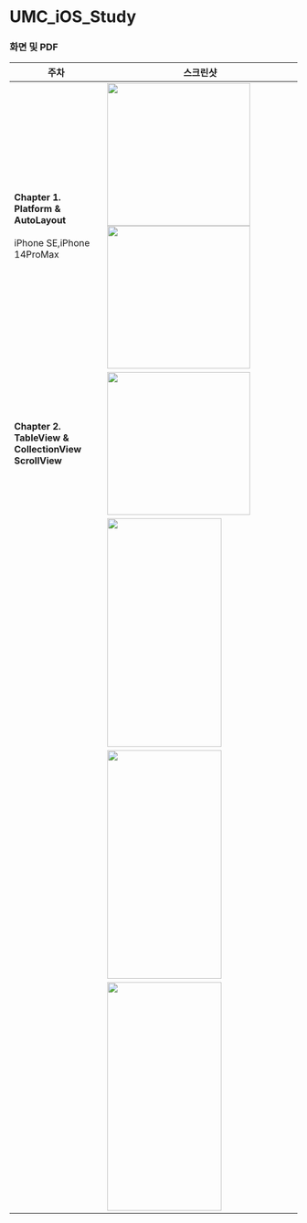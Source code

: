 # UMC_iOS_Study


### 화면 및 PDF

| 주차          | 스크린샷                                       | 
|-------------|--------------------------------------------|
| **Chapter 1.<br>  Platform & AutoLayout** <br><br> iPhone SE,iPhone 14ProMax| <img src="https://github.com/dami0806/UMC_iOS_Study/assets/85047035/6115bf92-1b03-4a02-9eca-7504bfe0d465" width="250">  <img src="https://github.com/dami0806/UMC_iOS_Study/assets/85047035/aac23c15-a757-4def-9b4a-4e358d24512e" width="250" > |
| **Chapter 2.<br>  TableView & CollectionView <br> ScrollView**  | <img src="https://github.com/dami0806/UMC_iOS_Study/assets/85047035/6b75debb-e2ac-4ee1-80dc-00ab04527456" width="250" > |
|    | <img src="" width="200" height="400"> |
|    | <img src="" width="200" height="400"> |
|    | <img src="" width="200" height="400"> |

